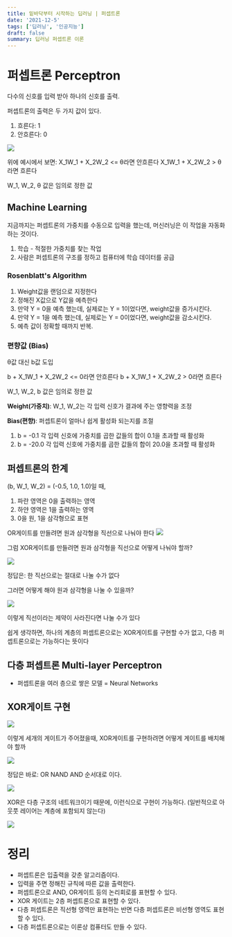 ```yaml
---
title: 밑바닥부터 시작하는 딥러닝 | 퍼셉트론
date: '2021-12-5'
tags: ['딥러닝', '인공지능']
draft: false
summary: 딥러닝 퍼셉트론 이론
---
```


# 퍼셉트론 Perceptron

다수의 신호를 입력 받아 하나의 신호를 출력.

퍼셉트론의 출력은 두 가지 값이 있다.

1. 흐른다: 1
2. 안흐른다: 0

![](https://images.velog.io/images/bokdol11859/post/a68e081a-74d0-42db-b861-1b9d908a5902/Screen%20Shot%202021-12-06%20at%2011.23.57%20AM.png)

위에 예시에서 보면:
X_1W_1 + X_2W_2 <= θ라면 안흐른다
X_1W_1 + X_2W_2 > θ라면 흐른다

W_1, W_2, θ 값은 임의로 정한 값

## Machine Learning

지금까지는 퍼셉트론의 가중치를 수동으로 입력을 했는데,
머신러닝은 이 작업을 자동화하는 것이다.

1. 학습 - 적절한 가중치를 찾는 작업
2. 사람은 퍼셉트론의 구조를 정하고 컴퓨터에 학습 데이터를 공급

### Rosenblatt's Algorithm

1. Weight값을 랜덤으로 지정한다
2. 정해진 X값으로 Y값을 예측한다
3. 만약 Y = 0을 예측 했는데, 실제로는 Y = 1이었다면, weight값을 증가시킨다.
4. 만약 Y = 1을 예측 했는데, 실제로는 Y = 0이었다면, weight값을 감소시킨다.
5. 예측 값이 정확할 때까지 반복.

### 편향값 (Bias)

θ값 대신 b값 도입

b + X_1W_1 + X_2W_2 <= 0라면 안흐른다
b + X_1W_1 + X_2W_2 > 0라면 흐른다

W_1, W_2, b 값은 임의로 정한 값

**Weight(가중치)**:
W_1, W_2는 각 입력 신호가 결과에 주는 영향력을 조정

**Bias(편향)**:
퍼셉트론이 얼마나 쉽게 활성화 되는지를 조절

1. b = -0.1
   각 입력 신호에 가중치를 곱한 값들의 합이 0.1을 초과할 때 활성화
2. b = -20.0
   각 입력 신호에 가중치를 곱한 값들의 합이 20.0을 초과할 때 활성화

## 퍼셉트론의 한계

(b, W_1, W_2) = (-0.5, 1.0, 1.0)일 때,

1. 파란 영역은 0을 출력하는 영역
2. 하얀 영역은 1을 출력하는 영역
3. 0을 원, 1을 삼각형으로 표현

OR게이트를 만들려면 원과 삼각형을 직선으로 나눠야 한다
![](https://images.velog.io/images/bokdol11859/post/44dd3a1b-db69-498f-a4d0-d025e4f8fc2b/Screen%20Shot%202021-12-06%20at%2012.10.27%20PM.png)

그럼 XOR게이트를 만들려면 원과 삼각형을 직선으로 어떻게 나눠야 할까?

![](https://images.velog.io/images/bokdol11859/post/7c39ef27-e3d4-4613-9ea2-adc5f8355325/Screen%20Shot%202021-12-06%20at%2012.13.15%20PM.png)

정답은: 한 직선으로는 절대로 나눌 수가 없다

그러면 어떻게 해야 원과 삼각형을 나눌 수 있을까?

![](https://images.velog.io/images/bokdol11859/post/5e4055f4-d692-499a-8c72-abfe42c7ebbb/Screen%20Shot%202021-12-06%20at%2012.14.15%20PM.png)

이렇게 직선이라는 제약이 사라진다면 나눌 수가 있다

쉽게 생각하면, 하나의 계층의 퍼셉트론으로는 XOR게이트를 구현할 수가 없고, 다층 퍼셉트론으로는 가능하다는 뜻이다

## 다층 퍼셉트론 Multi-layer Perceptron

- 퍼셉트론을 여러 층으로 쌓은 모델 = Neural Networks

## XOR게이트 구현

![](https://images.velog.io/images/bokdol11859/post/fe73c897-9c7f-43e0-bff8-7c793e4cf05e/Screen%20Shot%202021-12-06%20at%2012.21.18%20PM.png)

이렇게 세개의 게이트가 주어졌을때, XOR게이트를 구현하려면 어떻게 게이트를 배치해야 할까

![](https://images.velog.io/images/bokdol11859/post/4b9dbb0d-a836-4093-9571-7605056d2164/Screen%20Shot%202021-12-06%20at%2012.22.17%20PM.png)

정답은 바로:
OR NAND AND 순서대로 이다.

![](https://images.velog.io/images/bokdol11859/post/3e5cfcb5-68f5-4197-85b7-8ee1b84e4f68/Screen%20Shot%202021-12-06%20at%2012.23.34%20PM.png)

XOR은 다층 구조의 네트워크이기 때문에,
이런식으로 구현이 가능하다.
(일반적으로 아웃풋 레이어는 계층에 포함되지 않는다)

![](https://images.velog.io/images/bokdol11859/post/a1d4573d-285e-4c17-9dc8-752732c2e6e2/Screen%20Shot%202021-12-06%20at%2012.26.08%20PM.png)

# 정리

- 퍼셉트론은 입출력을 갖춘 알고리즘이다.
- 입력을 주면 정해진 규칙에 따른 값을 출력한다.
- 퍼셉트론으로 AND, OR게이트 등의 논리회로를 표현할 수 있다.
- XOR 게이트는 2층 퍼셉트론으로 표현할 수 있다.
- 다층 퍼셉트론은 직선형 영역만 표현하는 반면 다층 퍼셉트론은 비선형 영역도 표현할 수 있다.
- 다층 퍼셉트론으로는 이론상 컴퓨터도 만들 수 있다.
